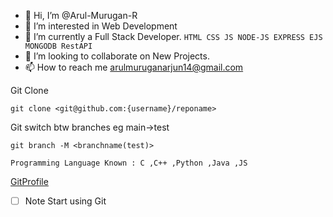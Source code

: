 - 👋 Hi, I’m @Arul-Murugan-R
- 👀 I’m interested in Web Development 
- 🌱 I’m currently a Full Stack Developer.
      ```
      HTML CSS JS NODE-JS EXPRESS EJS MONGODB RestAPI
      ```
- 💞️ I’m looking to collaborate on New Projects.
- 📫 How to reach me arulmuruganarjun14@gmail.com


Git Clone
```
git clone <git@github.com:{username}/reponame>
```

Git switch btw branches eg main->test
```
git branch -M <branchname(test)>
```

```
Programming Language Known : C ,C++ ,Python ,Java ,JS 
```

[GitProfile](https://github.com/Arul-Murugan-R)

  - [ ] Note Start using Git
<!---
Arul-Murugan-R/Arul-Murugan-R is a ✨ special ✨ repository because its `README.md` (this file) appears on your GitHub profile.
You can click the Preview link to take a look at your changes.
--->
